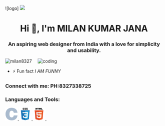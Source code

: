 ![logo] <img src="https://github.com/millan8327/millan8327/commit/e144495e20e3bda8e9125e81b1d574fe04bf2028">
<h1 align="center">Hi 👋, I'm MILAN KUMAR JANA</h1>
<h3 align="center">An aspiring web designer from India with a love for simplicity and usability.</h3>
<img align="right" alt="coding" width="400" src=https://gifdb.com/images/high/scrolling-up-green-system-coding-nxt2vg8bl6e4wbo1.gif>

<p align="left"> <img src="https://komarev.com/ghpvc/?username=milan8327&label=Profile%20views&color=0e75b6&style=flat" alt="milan8327" /> </p>

- ⚡ Fun fact *I AM FUNNY*

<h3 align="left">Connect with me:
PH:8327338725</h3>
<p align="left">
</p>

<h3 align="left">Languages and Tools:</h3>
<p align="left"> <a href="https://www.cprogramming.com/" target="_blank" rel="noreferrer"> <img src="https://raw.githubusercontent.com/devicons/devicon/master/icons/c/c-original.svg" alt="c" width="40" height="40"/> </a> <a href="https://www.w3schools.com/css/" target="_blank" rel="noreferrer"> <img src="https://raw.githubusercontent.com/devicons/devicon/master/icons/css3/css3-original-wordmark.svg" alt="css3" width="40" height="40"/> </a> <a href="https://www.w3.org/html/" target="_blank" rel="noreferrer"> <img src="https://raw.githubusercontent.com/devicons/devicon/master/icons/html5/html5-original-wordmark.svg" alt="html5" width="40" height="40"/> </a> </p>
